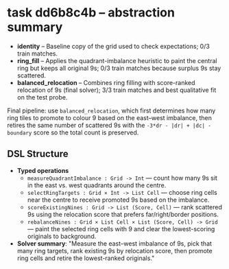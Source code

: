 # task dd6b8c4b – abstraction summary

- **identity** – Baseline copy of the grid used to check expectations; 0/3 train matches.
- **ring_fill** – Applies the quadrant-imbalance heuristic to paint the central ring but keeps all original 9s; 0/3 train matches because surplus 9s stay scattered.
- **balanced_relocation** – Combines ring filling with score-ranked relocation of 9s (final solver); 3/3 train matches and best qualitative fit on the test probe.

Final pipeline: use `balanced_relocation`, which first determines how many ring tiles to promote to colour 9 based on the east–west imbalance, then retires the same number of scattered 9s with the `-3*dr - |dr| + |dc| - boundary` score so the total count is preserved.

## DSL Structure
- **Typed operations**
  - `measureQuadrantImbalance : Grid -> Int` — count how many 9s sit in the east vs. west quadrants around the centre.
  - `selectRingTargets : Grid × Int -> List Cell` — choose ring cells near the centre to receive promoted 9s based on the imbalance.
  - `scoreExistingNines : Grid -> List (Score, Cell)` — rank scattered 9s using the relocation score that prefers far/right/border positions.
  - `rebalanceNines : Grid × List Cell × List (Score, Cell) -> Grid` — paint the selected ring cells with 9 and clear the lowest-scoring originals to background.
- **Solver summary**: "Measure the east–west imbalance of 9s, pick that many ring targets, rank existing 9s by relocation score, then promote ring cells and retire the lowest-ranked originals."
